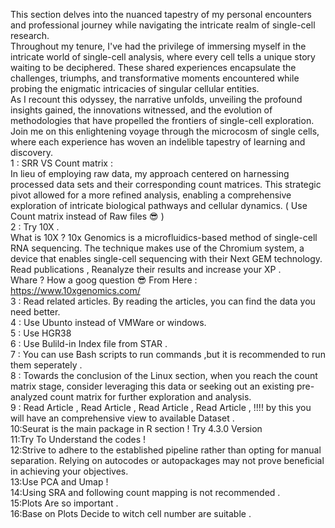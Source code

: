 This section delves into the nuanced tapestry of my personal encounters and professional journey while navigating the intricate realm of single-cell research.</Br>
Throughout my tenure, I've had the privilege of immersing myself in the intricate world of single-cell analysis, where every cell tells a unique story waiting to be deciphered. These shared experiences encapsulate the challenges, triumphs, and transformative moments encountered while probing the enigmatic intricacies of singular cellular entities. </Br>
As I recount this odyssey, the narrative unfolds, unveiling the profound insights gained, the innovations witnessed, and the evolution of methodologies that have propelled the frontiers of single-cell exploration. Join me on this enlightening voyage through the microcosm of single cells, where each experience has woven an indelible tapestry of learning and discovery.</Br>
1 : SRR VS Count matrix :</Br>
  In lieu of employing raw data, my approach centered on harnessing processed data sets and their corresponding count matrices. This strategic pivot allowed for a more refined analysis, enabling a comprehensive exploration of intricate biological pathways and cellular dynamics. ( Use Count matrix instead of Raw files 😎 ) </Br>
2 : Try 10X . </Br>
  What is 10X ? 10x Genomics is a microfluidics-based method of single-cell RNA sequencing. The technique makes use of the Chromium system, a device that enables single-cell sequencing with their Next GEM technology.</Br>
Read publications , Reanalyze their results and increase your XP . </Br>Whare ? How a goog question 😎 From Here : https://www.10xgenomics.com/</Br>
3 : Read related articles. By reading the articles, you can find the data you need better.</Br>
4 : Use Ubunto instead of VMWare or windows.</Br>
5 : Use HGR38</Br>
6 : Use Bulild-in Index file from STAR . </Br>
7 : You can use Bash scripts to run commands ,but it is recommended to run them seperately . </Br>
8 : Towards the conclusion of the Linux section, when you reach the count matrix stage, consider leveraging this data or seeking out an existing pre-analyzed count matrix for further exploration and analysis.</Br>
9 : Read Article , Read Article , Read Article , Read Article , !!!! by this you will have an comprehensive  view to available Dataset .</Br>
10:Seurat is the main package in R section ! Try 4.3.0 Version </Br>
11:Try To Understand the codes ! </Br>
12:Strive to adhere to the established pipeline rather than opting for manual separation. Relying on autocodes or autopackages may not prove beneficial in achieving your objectives.</Br>
13:Use PCA and Umap !</Br>
14:Using SRA and following count mapping is not recommended .  </Br>
15:Plots Are so important .  </Br>
16:Base on Plots Decide to witch cell number are suitable . </Br>

